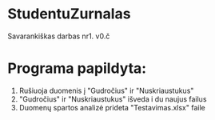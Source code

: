 # StudentuZurnalas
Savarankiškas darbas nr1.
v0.č

# Programa papildyta:

1. Rušiuoja duomenis į "Gudročius" ir "Nuskriaustukus"
2. "Gudročius" ir "Nuskriaustukus" išveda i du naujus failus
3. Duomenų spartos analizė prideta "Testavimas.xlsx" faile
